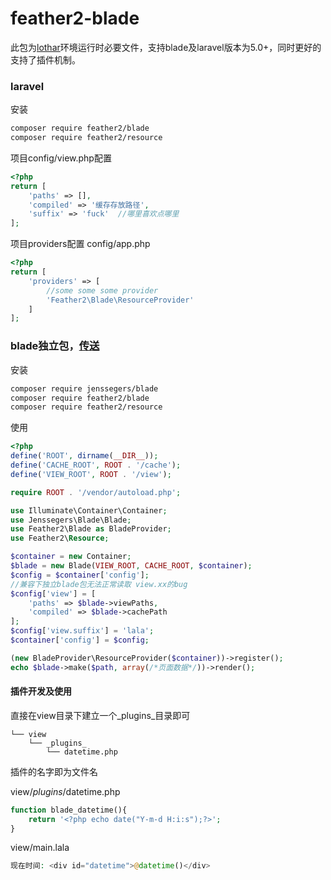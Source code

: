 # feather2-blade

此包为[lothar](http://github.com/feather-team/lothar)环境运行时必要文件，支持blade及laravel版本为5.0+，同时更好的支持了插件机制。

### laravel

安装
```sh
composer require feather2/blade
composer require feather2/resource  
```

项目config/view.php配置

```php
<?php
return [
    'paths' => [],
    'compiled' => '缓存存放路径',
    'suffix' => 'fuck'  //哪里喜欢点哪里
];
```

项目providers配置 config/app.php
```php
<?php
return [
    'providers' => [
        //some some some provider
        'Feather2\Blade\ResourceProvider'
    ]
];
```

### blade独立包，[传送](https://github.com/jenssegers/blade)

安装
```sh
composer require jenssegers/blade
composer require feather2/blade
composer require feather2/resource  
```

使用
```php
<?php
define('ROOT', dirname(__DIR__));
define('CACHE_ROOT', ROOT . '/cache');
define('VIEW_ROOT', ROOT . '/view');

require ROOT . '/vendor/autoload.php';

use Illuminate\Container\Container;
use Jenssegers\Blade\Blade;
use Feather2\Blade as BladeProvider;
use Feather2\Resource;

$container = new Container;
$blade = new Blade(VIEW_ROOT, CACHE_ROOT, $container);
$config = $container['config'];
//兼容下独立blade包无法正常读取 view.xx的bug
$config['view'] = [
    'paths' => $blade->viewPaths,
    'compiled' => $blade->cachePath
];
$config['view.suffix'] = 'lala';
$container['config'] = $config;

(new BladeProvider\ResourceProvider($container))->register();
echo $blade->make($path, array(/*页面数据*/))->render();
```

#### 插件开发及使用

直接在view目录下建立一个_plugins_目录即可
```
└── view
    └── _plugins_
        └── datetime.php
```

插件的名字即为文件名

view/_plugins_/datetime.php
```php
function blade_datetime(){
    return '<?php echo date("Y-m-d H:i:s");?>';
}
```

view/main.lala
```php
现在时间: <div id="datetime">@datetime()</div>
```
